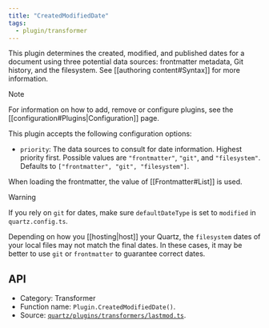 ```yaml
---
title: "CreatedModifiedDate"
tags:
  - plugin/transformer
---
```


This plugin determines the created, modified, and published dates for a document using three potential data sources: frontmatter metadata, Git history, and the filesystem. See [[authoring content#Syntax]] for more information.

> [!note]
> For information on how to add, remove or configure plugins, see the [[configuration#Plugins|Configuration]] page.

This plugin accepts the following configuration options:

- `priority`: The data sources to consult for date information. Highest priority first. Possible values are `"frontmatter"`, `"git"`, and `"filesystem"`. Defaults to `["frontmatter", "git", "filesystem"]`.

When loading the frontmatter, the value of [[Frontmatter#List]] is used.

> [!warning]
> If you rely on `git` for dates, make sure `defaultDateType` is set to `modified` in `quartz.config.ts`.
>
> Depending on how you [[hosting|host]] your Quartz, the `filesystem` dates of your local files may not match the final dates. In these cases, it may be better to use `git` or `frontmatter` to guarantee correct dates.

## API

- Category: Transformer
- Function name: `Plugin.CreatedModifiedDate()`.
- Source: [`quartz/plugins/transformers/lastmod.ts`](https://github.com/lambainsaan/notepad/blob/v4/quartz/plugins/transformers/lastmod.ts).
